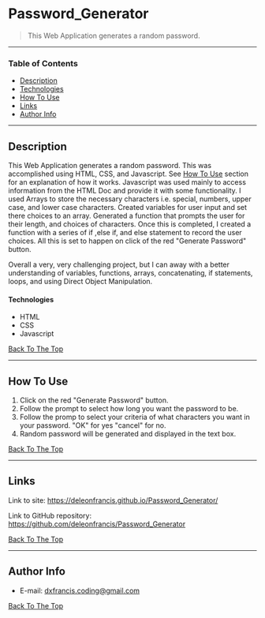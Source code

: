 # Password_Generator

> This Web Application generates a random password. 


---

### Table of Contents

- [Description](#description)
- [Technologies](#technologies)
- [How To Use](#how-to-use)
- [Links](#links)
- [Author Info](#author-info)

---

## Description

This Web Application generates a random password. This was accomplished using HTML, CSS, and Javascript. See [How To Use](#how-to-use) section for an explanation of how it works. Javascript was used mainly to access information from the HTML Doc and provide it with some functionality. I used Arrays to store the necessary characters i.e. special, numbers, upper case, and lower case characters. Created variables for user input and set there choices to an array. Generated a function that prompts the user for their length, and choices of characters. Once this is completed, I created a function with a series of if ,else if, and else statement to record the user choices. All this is set to happen on click of the red "Generate Password" button.

Overall a very, very challenging project, but I can away with a better understanding of variables, functions, arrays, concatenating, if statements, loops, and using Direct Object Manipulation.  

#### Technologies

- HTML
- CSS
- Javascript

[Back To The Top](#read-me-template)

---

## How To Use
1. Click on the red "Generate Password" button.
2. Follow the prompt to select how long you want the password to be.
3. Follow the promp to select your criteria of what characters you  want in your password. "OK" for yes "cancel" for no.
4. Random password will be generated and displayed in the text box.

[Back To The Top](#read-me-template)

---

## Links 
Link to site:
https://deleonfrancis.github.io/Password_Generator/

Link to GitHub repository:
https://github.com/deleonfrancis/Password_Generator

[Back To The Top](#read-me-template)

---
## Author Info

- E-mail: dxfrancis.coding@gmail.com

[Back To The Top](#read-me-template)
